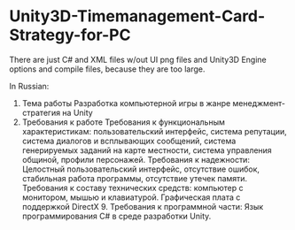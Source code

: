 # Unity3D-Timemanagement-Card-Strategy-for-PC

There are just C# and XML files w/out UI png files and Unity3D Engine options and compile files, because they are too large.

In Russian: 
1.	Тема работы
Разработка компьютерной игры в жанре менеджмент-стратегия на Unity
2.	Требования к работе 
Требования к функциональным характеристикам:
пользовательский интерфейс, система репутации, система диалогов и всплывающих сообщений, система генерируемых заданий на карте местности, система управления общиной, профили персонажей.
Требования к надежности: Целостный пользовательский интерфейс, отсутствие ошибок, стабильная работа программы, отсутствие утечек памяти.
Требования к составу технических средств: компьютер с монитором, мышью и клавиатурой. Графическая плата с поддержкой DirectX 9.
Требования к программной части: Язык программирования C# в среде разработки Unity.
